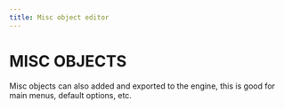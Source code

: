 ```yaml
---
title: Misc object editor
---
```


# MISC OBJECTS

Misc objects can also added and exported to the engine, this is good for main menus, default options, etc.
